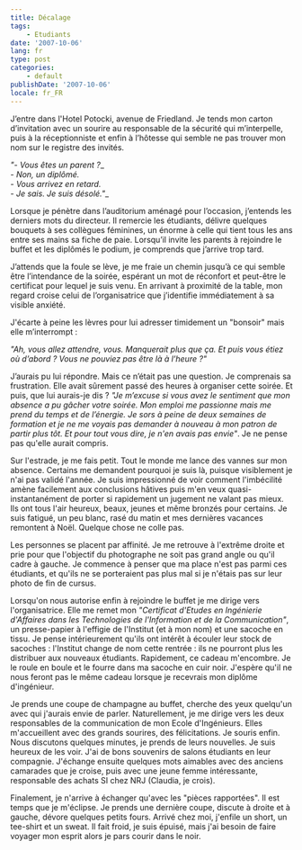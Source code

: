 ```yaml
---
title: Décalage
tags:
    - Etudiants
date: '2007-10-06'
lang: fr
type: post
categories:
    - default
publishDate: '2007-10-06'
locale: fr_FR
---
```


J&#x2019;entre dans l'Hotel Potocki, avenue de Friedland. Je tends mon carton d&#x2019;invitation avec un sourire au responsable de la sécurité qui m&#x2019;interpelle, puis à la réceptionniste et enfin à l&#x2019;h&#xF4;tesse qui semble ne pas trouver mon nom sur le registre des invités.

_&quot;- Vous êtes un parent&nbsp;?__     
_- Non, un dipl&#xF4;mé._      
_- Vous arrivez en retard._      
_- Je sais. Je suis désolé.&quot;__

Lorsque je pénètre dans l&#x2019;auditorium aménagé pour l&#x2019;occasion, j&#x2019;entends les derniers mots du directeur. Il remercie les étudiants, délivre quelques bouquets à ses collègues féminines, un énorme à celle qui tient tous les ans entre ses mains sa fiche de paie. Lorsqu&#x2019;il invite les parents à rejoindre le buffet et les dipl&#xF4;més le podium, je comprends que j&#x2019;arrive trop tard. 

J&#x2019;attends que la foule se lève, je me fraie un chemin jusqu&#x2019;à ce qui semble être l&#x2019;intendance de la soirée, espérant un mot de réconfort et peut-être le certificat pour lequel je suis venu. En arrivant à proximité de la table, mon regard croise celui de l&#x2019;organisatrice que j&#x2019;identifie immédiatement à sa visible anxiété. 

J'écarte à peine les lèvres pour lui adresser timidement un &quot;bonsoir&quot; mais elle m&#x2019;interrompt&nbsp;: 

_&quot;Ah, vous allez attendre, vous. Manquerait plus que ça. Et puis vous étiez o&#xF9; d&#x2019;abord&nbsp;? Vous ne pouviez pas être là à l&#x2019;heure&nbsp;?&quot;_

J&#x2019;aurais pu lui répondre. Mais ce n&#x2019;était pas une question. Je comprenais sa frustration. Elle avait s&#xFB;rement passé des heures à organiser cette soirée. Et puis, que lui aurais-je dis&nbsp;? _&quot;Je m&#x2019;excuse si vous avez le sentiment que mon absence a pu gâcher votre soirée. Mon emploi me passionne mais me prend du temps et de l&#x2019;énergie. Je sors à peine de deux semaines de formation et je ne me voyais pas demander à nouveau à mon patron de partir plus t&#xF4;t. Et pour tout vous dire, je n'en avais pas envie&quot;_. Je ne pense pas qu'elle aurait compris. 

Sur l'estrade, je me fais petit. Tout le monde me lance des vannes sur mon absence. Certains me demandent pourquoi je suis là, puisque visiblement je n'ai pas validé l'année. Je suis impressionné de voir comment l'imbécilité amène facilement aux conclusions hâtives puis m'en veux quasi-instantanément de porter si rapidement un jugement ne valant pas mieux. Ils ont tous l'air heureux, beaux, jeunes et même bronzés pour certains. Je suis fatigué, un peu blanc, rasé du matin et mes dernières vacances remontent à No&#xEB;l. Quelque chose ne colle pas. 

Les personnes se placent par affinité. Je me retrouve à l'extrême droite et prie pour que l'objectif du photographe ne soit pas grand angle ou qu'il cadre à gauche. Je commence à penser que ma place n'est pas parmi ces étudiants, et qu'ils ne se porteraient pas plus mal si je n'étais pas sur leur photo de fin de cursus. 

Lorsqu'on nous autorise enfin à rejoindre le buffet je me dirige vers l'organisatrice. Elle me remet mon _&quot;Certificat d'Etudes en Ingénierie d'Affaires dans les Technologies de l'Information et de la Communication&quot;_, un presse-papier à l'effigie de l'Institut (et à mon nom) et une sacoche en tissu. Je pense intérieurement qu'ils ont intérêt à écouler leur stock de sacoches&nbsp;: l'Institut change de nom cette rentrée&nbsp;: ils ne pourront plus les distribuer aux nouveaux étudiants. Rapidement, ce cadeau m'encombre. Je le roule en boule et le fourre dans ma sacoche en cuir noir. J'espère qu'il ne nous feront pas le même cadeau lorsque je recevrais mon dipl&#xF4;me d'ingénieur.

Je prends une coupe de champagne au buffet, cherche des yeux quelqu'un avec qui j'aurais envie de parler. Naturellement, je me dirige vers les deux responsables de la communication de mon Ecole d'Ingénieurs. Elles m'accueillent avec des grands sourires, des félicitations. Je souris enfin. Nous discutons quelques minutes, je prends de leurs nouvelles. Je suis heureux de les voir. J'ai de bons souvenirs de salons étudiants en leur compagnie. J'échange ensuite quelques mots aimables avec des anciens camarades que je croise, puis avec une jeune femme intéressante, responsable des achats SI chez NRJ (Claudia, je crois). 

Finalement, je n'arrive à échanger qu'avec les &quot;pièces rapportées&quot;. Il est temps que je m'éclipse. Je prends une dernière coupe, discute à droite et à gauche, dévore quelques petits fours. Arrivé chez moi, j'enfile un short, un tee-shirt et un sweat. Il fait froid, je suis épuisé, mais j'ai besoin de faire voyager mon esprit alors je pars courir dans le noir.